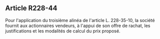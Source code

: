 Article R228-44
----
Pour l'application du troisième alinéa de l'article L. 228-35-10, la société
fournit aux actionnaires vendeurs, à l'appui de son offre de rachat, les
justifications et les modalités de calcul du prix proposé.
